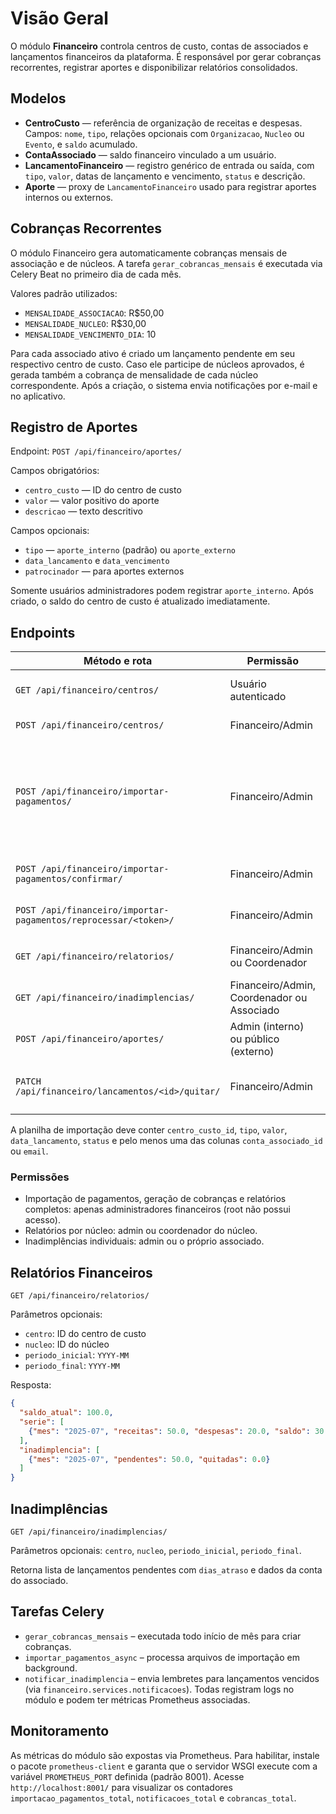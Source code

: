 # Visão Geral

O módulo **Financeiro** controla centros de custo, contas de associados e
lançamentos financeiros da plataforma. É responsável por gerar cobranças
recorrentes, registrar aportes e disponibilizar relatórios consolidados.

## Modelos

- **CentroCusto** — referência de organização de receitas e despesas. Campos:
  `nome`, `tipo`, relações opcionais com `Organizacao`, `Nucleo` ou `Evento`, e
  `saldo` acumulado.
- **ContaAssociado** — saldo financeiro vinculado a um usuário.
- **LancamentoFinanceiro** — registro genérico de entrada ou saída, com
  `tipo`, `valor`, datas de lançamento e vencimento, `status` e descrição.
- **Aporte** — proxy de `LancamentoFinanceiro` usado para registrar aportes
  internos ou externos.

## Cobranças Recorrentes

O módulo Financeiro gera automaticamente cobranças mensais de associação e de núcleos.
A tarefa `gerar_cobrancas_mensais` é executada via Celery Beat no primeiro dia de
cada mês.

Valores padrão utilizados:

- `MENSALIDADE_ASSOCIACAO`: R$50,00
- `MENSALIDADE_NUCLEO`: R$30,00
- `MENSALIDADE_VENCIMENTO_DIA`: 10

Para cada associado ativo é criado um lançamento pendente em seu respectivo centro
de custo. Caso ele participe de núcleos aprovados, é gerada também a cobrança de
mensalidade de cada núcleo correspondente. Após a criação, o sistema envia
notificações por e-mail e no aplicativo.

## Registro de Aportes

Endpoint: `POST /api/financeiro/aportes/`

Campos obrigatórios:

- `centro_custo` — ID do centro de custo
- `valor` — valor positivo do aporte
- `descricao` — texto descritivo

Campos opcionais:

- `tipo` — `aporte_interno` (padrão) ou `aporte_externo`
- `data_lancamento` e `data_vencimento`
- `patrocinador` — para aportes externos

Somente usuários administradores podem registrar `aporte_interno`.
Após criado, o saldo do centro de custo é atualizado imediatamente.

## Endpoints

| Método e rota | Permissão | Descrição |
|---------------|-----------|-----------|
|`GET /api/financeiro/centros/`|Usuário autenticado|Lista centros de custo|
|`POST /api/financeiro/centros/`|Financeiro/Admin|Cria centro de custo|
|`POST /api/financeiro/importar-pagamentos/`|Financeiro/Admin|Pré-visualiza arquivo de importação; retorna `token_erros` quando houver rejeições|
|`POST /api/financeiro/importar-pagamentos/confirmar/`|Financeiro/Admin|Confirma importação assíncrona|
|`POST /api/financeiro/importar-pagamentos/reprocessar/<token>/`|Financeiro/Admin|Reprocessa linhas corrigidas|
|`GET /api/financeiro/relatorios/`|Financeiro/Admin ou Coordenador|Relatório consolidado (CSV/XLSX)|
|`GET /api/financeiro/inadimplencias/`|Financeiro/Admin, Coordenador ou Associado|Lista pendências (CSV/XLSX)|
|`POST /api/financeiro/aportes/`|Admin (interno) ou público (externo)|Registra aporte|
|`PATCH /api/financeiro/lancamentos/<id>/quitar/`|Financeiro/Admin|Marca lançamento como quitado|

A planilha de importação deve conter `centro_custo_id`, `tipo`, `valor`, `data_lancamento`, `status` e pelo menos uma das colunas `conta_associado_id` ou `email`.
### Permissões
- Importação de pagamentos, geração de cobranças e relatórios completos: apenas administradores financeiros (root não possui acesso).
- Relatórios por núcleo: admin ou coordenador do núcleo.
- Inadimplências individuais: admin ou o próprio associado.


## Relatórios Financeiros

`GET /api/financeiro/relatorios/`

Parâmetros opcionais:

- `centro`: ID do centro de custo
- `nucleo`: ID do núcleo
- `periodo_inicial`: `YYYY-MM`
- `periodo_final`: `YYYY-MM`

Resposta:

```json
{
  "saldo_atual": 100.0,
  "serie": [
    {"mes": "2025-07", "receitas": 50.0, "despesas": 20.0, "saldo": 30.0}
  ],
  "inadimplencia": [
    {"mes": "2025-07", "pendentes": 50.0, "quitadas": 0.0}
  ]
}
```

## Inadimplências

`GET /api/financeiro/inadimplencias/`

Parâmetros opcionais: `centro`, `nucleo`, `periodo_inicial`, `periodo_final`.

Retorna lista de lançamentos pendentes com `dias_atraso` e dados da conta do associado.

## Tarefas Celery

- `gerar_cobrancas_mensais` – executada todo início de mês para criar cobranças.
- `importar_pagamentos_async` – processa arquivos de importação em background.
- `notificar_inadimplencia` – envia lembretes para lançamentos vencidos (via `financeiro.services.notificacoes`).
  Todas registram logs no módulo e podem ter métricas Prometheus associadas.

## Monitoramento

As métricas do módulo são expostas via Prometheus. Para habilitar, instale o
pacote `prometheus-client` e garanta que o servidor WSGI execute com a
variável `PROMETHEUS_PORT` definida (padrão 8001). Acesse
`http://localhost:8001/` para visualizar os contadores
`importacao_pagamentos_total`, `notificacoes_total` e `cobrancas_total`.

